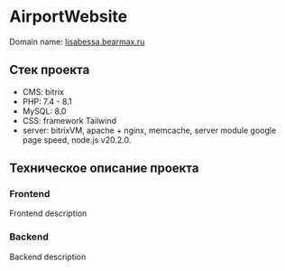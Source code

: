 # AirportWebsite

Domain name: [lisabessa.bearmax.ru](https://lisabessa.ru/)

## Стек проекта

- CMS: bitrix
- PHP: 7.4 - 8.1
- MySQL: 8.0
- CSS: framework Tailwind
- server: bitrixVM, apache + nginx, memcache, server module google page speed, node.js v20.2.0.

## Техническое описание проекта

### Frontend
Frontend description

### Backend
Backend description


